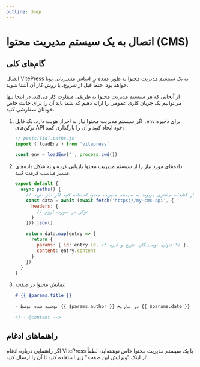 ```yaml
---
outline: deep
---
```


# اتصال به یک سیستم مدیریت محتوا (CMS)

## گام‌های کلی

اتصال VitePress به یک سیستم مدیریت محتوا به طور عمده بر اساس [مسیریابی پویا](./routing#dynamic-routes) خواهد بود. حتماً قبل از شروع، با روش کار آن آشنا شوید.

از آنجایی که هر سیستم مدیریت محتوا به طریقی متفاوت کار می‌کند، در اینجا تنها می‌توانیم یک جریان کاری عمومی را ارائه دهیم که شما باید آن را برای حالت خاص خودتان سفارشی کنید.

1. اگر سیستم مدیریت محتوا نیاز به احراز هویت دارد، یک فایل `.env` برای ذخیره توکن‌های API خود ایجاد کنید و آن را بارگذاری کنید:

    ```js
    // posts/[id].paths.js
    import { loadEnv } from 'vitepress'

    const env = loadEnv('', process.cwd())
    ```

2. داده‌های مورد نیاز را از سیستم مدیریت محتوا بازیابی کرده و به شکل داده‌های مسیر مناسب فرمت کنید:

    ```js
    export default {
      async paths() {
        // از کتابخانه مشتری مربوط به سیستم مدیریت محتوا استفاده کنید اگر نیاز دارید
        const data = await (await fetch('https://my-cms-api', {
          headers: {
            // توکن در صورت لزوم
          }
        })).json()

        return data.map(entry => {
          return {
            params: { id: entry.id, /* عنوان، نویسندگان، تاریخ و غیره */ },
            content: entry.content
          }
        })
      }
    }
    ```

3. نمایش محتوا در صفحه:

    ```md
    # {{ $params.title }}

    - نوشته شده توسط {{ $params.author }} در تاریخ {{ $params.date }}

    <!-- @content -->
    ```

## راهنماهای ادغام

اگر راهنمایی درباره ادغام VitePress با یک سیستم مدیریت محتوا خاص نوشته‌اید، لطفاً از لینک "ویرایش این صفحه" زیر استفاده کنید تا آن را ارسال کنید!
